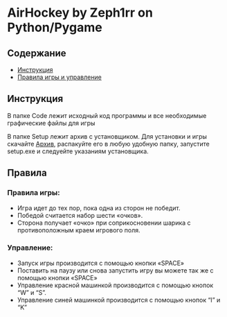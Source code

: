 # AirHockey by Zeph1rr on Python/Pygame


## Содержание
 - [Инструкция](#Инструкция)
 - [Правила игры и управление](#Правила)
 

## Инструкция

  В папке Code лежит исходный код программы и все необходимые графические файлы для игры

  В папке Setup лежит архив с установщиком. Для установки и игры скачайте [Архив](https://github.com/Zeph1rr/AirHockey/raw/master/Setup/Setup.zip), распакуйте его в любую удобную папку, запустите setup.exe и следуейте указаниям установщика.

## Правила

### Правила игры:
  - Игра идет до тех пор, пока одна из сторон не победит.
  - Победой считается набор шести «очков».
  - Сторона получает «очко» при соприкосновении шарика с противоположным краем игрового поля.
### Управление:
  - Запуск игры производится с помощью кнопки «SPACE»
  - Поставить на паузу или снова запустить игру вы можете так же с помощью кнопки «SPACE»
  - Управление красной машинкой производится с помощью кнопок “W” и “S”.
  - Управление синей машинкой производится с помощью кнопок “I” и “K”


